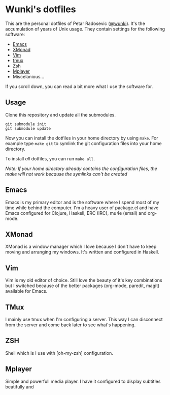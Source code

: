 # Wunki's dotfiles

This are the personal dotfiles of Petar Radosevic ([@wunki]). It's the
accumulation of years of Unix usage. They contain settings for the following
software:

* [Emacs]
* [XMonad]
* [Vim]
* [tmux]
* [Zsh]
* [Mplayer]
* Miscelanious...

[@wunki]: https://twitter.com/wunki
[Emacs]: http://www.gnu.org/software/emacs/ "Emacs homepage"
[XMonad]: http://xmonad.org/ "XMonad homepage"
[Vim]: http://www.vim.org/ "Vim homepage"
[tmux]: http://tmux.sourceforge.net/ "tmux homepage"
[Zsh]: http://zsh.org/ "Zsh homepage"
[Mplayer]: http://www.mplayerhq.hu/

If you scroll down, you can read a bit more what I use the software for.

## Usage

Clone this repository and update all the submodules.

    git submodule init
    git submodule update

Now you can install the dotfiles in your home directory by using ``make``. For
example type ``make git`` to symlink the git configuration files into your home
directory. 

To install *all* dotfiles, you can run ``make all``.

*Note: If your home directory already contains the configuration files, the
make will not work because the symlinks can't be created*

## Emacs

Emacs is my primary editor and is the software where I spend most of my time
while behind the computer. I'm a heavy user of package.el and have Emacs
configured for Clojure, Haskell, ERC (IRC), mu4e (email) and org-mode.

## XMonad

XMonad is a window manager which I love because I don't have to keep moving
and arranging my windows. It's written and configured in Haskell.

## Vim

Vim is my old editor of choice. Still love the beauty of it's key combinations
but I switched because of the better packages (org-mode, paredit, magit)
available for Emacs.

## TMux

I mainly use tmux when I'm configuring a server. This way I can disconnect
from the server and come back later to see what's happening.

## ZSH

Shell which is I use with [oh-my-zsh] configuration.

## Mplayer

Simple and powerfull media player. I have it configured to display subtitles
beatifully and 
